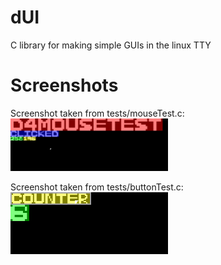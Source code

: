 # dUI
C library for making simple GUIs in the linux TTY

# Screenshots

Screenshot taken from tests/mouseTest.c:<br>
<img src="https://github.com/DASPELLER4/dUI/blob/media/mouseTest.png?raw=true" width="50%">

Screenshot taken from tests/buttonTest.c:<br>
<img src="https://github.com/DASPELLER4/dUI/blob/media/buttonTest.png?raw=true" width="50%">
